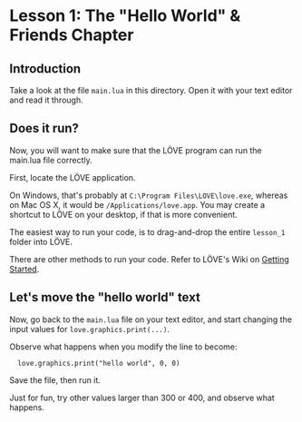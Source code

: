 # Lesson 1: The "Hello World" & Friends Chapter

## Introduction
Take a look at the file `main.lua` in this directory. Open it with your text editor and read it through.

## Does it run?
Now, you will want to make sure that the LÖVE program can run the main.lua file correctly.

First, locate the LÖVE application.

On Windows, that's probably at `C:\Program Files\LOVE\love.exe`, whereas on Mac OS X, it would be `/Applications/love.app`. You may create a shortcut to LÖVE on your desktop, if that is more convenient.

The easiest way to run your code, is to drag-and-drop the entire `lesson_1` folder into LÖVE.

There are other methods to run your code. Refer to LÖVE's Wiki on [Getting Started](https://love2d.org/wiki/Getting_Started).

## Let's move the "hello world" text
Now, go back to the `main.lua` file on your text editor, and start changing the input values for `love.graphics.print(...)`.

Observe what happens when you modify the line to become:
```
  love.graphics.print("hello world", 0, 0)
```

Save the file, then run it.

Just for fun, try other values larger than 300 or 400, and observe what happens.

